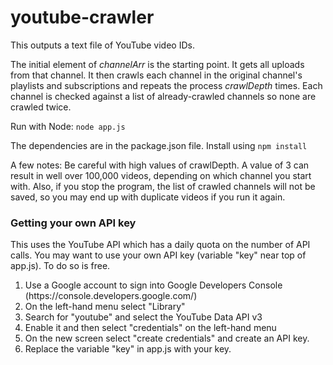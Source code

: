 # youtube-crawler
This outputs a text file of YouTube video IDs.

The initial element of _channelArr_ is the starting point.  It gets all uploads from that channel.  It then crawls each channel in the original channel's playlists and subscriptions and repeats the process _crawlDepth_ times.  Each channel is checked against a list of already-crawled channels so none are crawled twice.

Run with Node: <code>node app.js</code>

The dependencies are in the package.json file.  Install using <code>npm install</code>

<p>
A few notes:  Be careful with high values of crawlDepth.  A value of 3 can result in well over 100,000 videos, depending on which channel you start with.
Also, if you stop the program, the list of crawled channels will not be saved, so you may end up with duplicate videos if you run it again.
</p>

<h3>Getting your own API key</h3><p>
This uses the YouTube API which has a daily quota on the number of API calls.  You may want to use your own API key (variable "key" near top of app.js).
To do so is free.  
<ol>
<li>Use a Google account to sign into Google Developers Console (https://console.developers.google.com/)</li>
<li>On the left-hand menu select "Library"</li>
<li>Search for "youtube" and select the YouTube Data API v3</li>
<li>Enable it and then select "credentials" on the left-hand menu</li>
<li>On the new screen select "create credentials" and create an API key.</li>
<li>Replace the variable "key" in app.js with your key.</li>
</ol>
</p>

